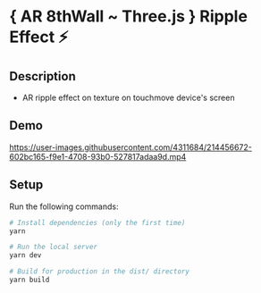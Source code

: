# { AR 8thWall ~ Three.js } Ripple Effect ⚡

## Description

- AR ripple effect on texture on touchmove device's screen

## Demo


https://user-images.githubusercontent.com/4311684/214456672-602bc165-f9e1-4708-93b0-527817adaa9d.mp4



## Setup

Run the following commands:

```bash
# Install dependencies (only the first time)
yarn

# Run the local server
yarn dev

# Build for production in the dist/ directory
yarn build
```
